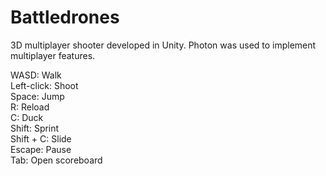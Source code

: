 # Battledrones
3D multiplayer shooter developed in Unity. Photon was used to implement multiplayer features.

WASD: Walk <br />
Left-click: Shoot <br />
Space: Jump <br />
R: Reload <br />
C: Duck <br />
Shift: Sprint <br />
Shift + C: Slide <br />
Escape: Pause <br />
Tab: Open scoreboard

